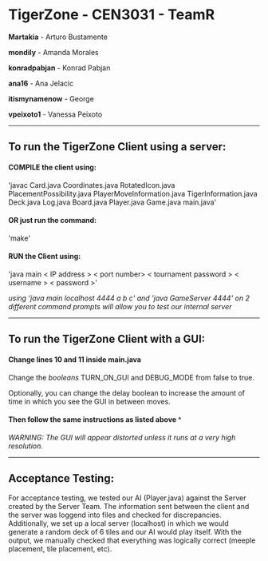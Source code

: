 # TigerZone - CEN3031 - TeamR
  **Martakia** - Arturo Bustamente
  
  **mondily** - Amanda Morales
  
  **konradpabjan** - Konrad Pabjan
  
  **ana16** - Ana Jelacic
  
  **itismynamenow** - George
  
  **vpeixoto1** - Vanessa Peixoto
  
---  

## To run the TigerZone Client using a server:

#### COMPILE the client using:

  'javac Card.java Coordinates.java RotatedIcon.java PlacementPossibility.java
   PlayerMoveInformation.java TigerInformation.java Deck.java Log.java Board.java
   Player.java Game.java main.java'

#### OR just run the command:

  'make'
 
#### RUN the Client using:

  'java main < IP address > < port number> < tournament password > < username > < password >'
  
  *using 'java main localhost 4444 a b c' and 'java GameServer 4444' on 2 different command prompts will allow you to test our internal server*
  
---

## To run the TigerZone Client with a GUI:

#### Change lines 10 and 11 inside main.java

  Change the *booleans* TURN_ON_GUI and DEBUG_MODE from false to true.
  
  Optionally, you can change the delay boolean to increase the amount of time in which you see the GUI in between moves.
  
#### Then follow the same instructions as listed above ^
  
  *WARNING: The GUI will appear distorted unless it runs at a very high resolution.*

---

## Acceptance Testing:

For acceptance testing, we tested our AI (Player.java) against the Server created by the Server Team. The information sent between the client and the server was loggend into files and checked for discrepancies. Additionally, we set up a local server (localhost) in which we would generate a random deck of 6 tiles and our AI would play itself. With the output, we manually checked that everything was logically correct (meeple placement, tile placement, etc).
